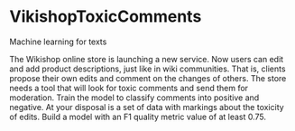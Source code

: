 # VikishopToxicComments

Machine learning for texts 

The Wikishop online store is launching a new service. Now users can edit and add product descriptions, just like in wiki communities. That is, clients propose their own edits and comment on the changes of others. The store needs a tool that will look for toxic comments and send them for moderation.
Train the model to classify comments into positive and negative. At your disposal is a set of data with markings about the toxicity of edits.
Build a model with an F1 quality metric value of at least 0.75.
